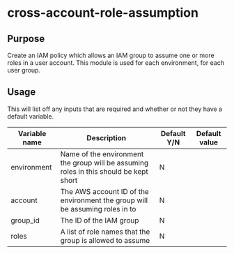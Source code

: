 # cross-account-role-assumption

## Purpose
Create an IAM policy which allows an IAM group to assume one or more roles in a user account.
This module is used for each environment, for each user group.

## Usage
This will list off any inputs that are required and whether or not they have a default variable. 

| Variable name | Description | Default Y/N | Default value|
|---------------|-------------|-------------|--------------|
| environment | Name of the environment the group will be assuming roles in this should be kept short | N | |
| account | The AWS account ID of the environment the group will be assuming roles in to | N | |
| group_id | The ID of the IAM group | N | |
| roles | A list of role names that the group is allowed to assume | N | |
